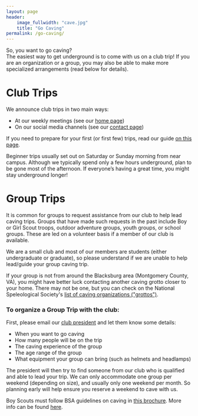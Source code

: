 ```yaml
---
layout: page
header:
    image_fullwidth: "cave.jpg"
    title: "Go Caving"
permalink: /go-caving/
---
```


So, you want to go caving? <br>
The easiest way to get underground is to come with us on a club trip! If you are an organization or a group, you may also be able to make more specialized arrangements (read below for details).

# Club Trips
We announce club trips in two main ways: 
- At our weekly meetings (see our [home page](/index.html)) 
- On our social media channels (see our [contact page](/contact-us/))

If you need to prepare for your first (or first few) trips, read our guide [on this page](/your-first-trip/).

Beginner trips usually set out on Saturday or Sunday morning from near campus. Although we typically spend only a few hours underground, plan to be gone most of the afternoon. If everyone’s having a great time, you might stay underground longer!

# Group Trips
It is common for groups to request assistance from our club to help lead caving trips. Groups that have made such requests in the past include Boy or Girl Scout troops, outdoor adventure groups, youth groups, or school groups. These are led on a volunteer basis if a member of our club is available.

We are a small club and most of our members are students (either undergraduate or graduate), so please understand if we are unable to help lead/guide your group caving trip.

If your group is not from around the Blacksburg area (Montgomery County, VA), you might have better luck contacting another caving grotto closer to your home. There may not be one, but you can check on the National Speleological Society's [list of caving organizations ("grottos")](https://caves.org/committee/i-o/grottos/grottos.shtml).

### To organize a Group Trip with the club:
First, please email our [club president](mailto:president@vpicaveclub.org) and let them know some details:

- When you want to go caving
- How many people will be on the trip
- The caving experience of the group
- The age range of the group
- What equipment your group can bring (such as helmets and headlamps)

The president will then try to find someone from our club who is qualified and able to lead your trip. We can only accommodate one group per weekend (depending on size), and usually only one weekend per month. So planning early will help ensure you reserve a weekend to cave with us.

Boy Scouts must follow BSA guidelines on caving in [this brochure](https://drive.google.com/file/d/1eCKsv5tOjZZWVkDn01IaY43dC3ZbD4M2/view). More info can be found [here](https://troopleader.scouting.org/information-caving/).